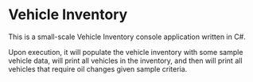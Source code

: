 # Vehicle Inventory

This is a small-scale Vehicle Inventory console application written in C#.

Upon execution, it will populate the vehicle inventory with some sample vehicle data, will print all vehicles in the inventory,
and then will print all vehicles that require oil changes given sample criteria.
